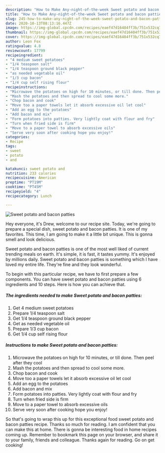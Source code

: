 ```yaml
---
description: "How to Make Any-night-of-the-week Sweet potato and bacon patties"
title: "How to Make Any-night-of-the-week Sweet potato and bacon patties"
slug: 245-how-to-make-any-night-of-the-week-sweet-potato-and-bacon-patties
date: 2020-10-13T08:13:16.447Z
image: https://img-global.cpcdn.com/recipes/eaef47d16404ff3b/751x532cq70/sweet-potato-and-bacon-patties-recipe-main-photo.jpg
thumbnail: https://img-global.cpcdn.com/recipes/eaef47d16404ff3b/751x532cq70/sweet-potato-and-bacon-patties-recipe-main-photo.jpg
cover: https://img-global.cpcdn.com/recipes/eaef47d16404ff3b/751x532cq70/sweet-potato-and-bacon-patties-recipe-main-photo.jpg
author: Leon Fox
ratingvalue: 4.8
reviewcount: 17799
recipeingredient:
- "4 medium sweet potatoes"
- "1/4 teaspoon salt"
- "1/4 teaspoon ground black pepper"
- "as needed vegetable oil"
- "1/3 cup bacon"
- "1/4 cup self rising flour"
recipeinstructions:
- "Microwave the potatoes on high for 10 minutes, or till done. Then peel after they cool"
- "Mash the potatoes and then spread to cool some more."
- "Chop bacon and cook"
- "Move too a paper towels let it absorb excessive oil let cool"
- "Add an egg to the potatoes"
- "Add bacon and mix"
- "Form potatoes into patties. Very lightly coat with flour and fry"
- "Turn when fried side is firm"
- "Move to a paper towel to absorb excessive oils"
- "Serve very soon after cooking hope you enjoy!"
categories:
- Recipe
tags:
- sweet
- potato
- and

katakunci: sweet potato and 
nutrition: 233 calories
recipecuisine: American
preptime: "PT19M"
cooktime: "PT45M"
recipeyield: "4"
recipecategory: Lunch

---
```



![Sweet potato and bacon patties](https://img-global.cpcdn.com/recipes/eaef47d16404ff3b/751x532cq70/sweet-potato-and-bacon-patties-recipe-main-photo.jpg)

Hey everyone, it's Drew, welcome to our recipe site. Today, we're going to prepare a special dish, sweet potato and bacon patties. It is one of my favorites. This time, I am going to make it a little bit unique. This is gonna smell and look delicious.

Sweet potato and bacon patties is one of the most well liked of current trending meals on earth. It's simple, it is fast, it tastes yummy. It's enjoyed by millions daily. Sweet potato and bacon patties is something which I have loved my entire life. They're fine and they look wonderful.




To begin with this particular recipe, we have to first prepare a few components. You can have sweet potato and bacon patties using 6 ingredients and 10 steps. Here is how you can achieve that.

<!--inarticleads1-->

##### The ingredients needed to make Sweet potato and bacon patties:

1. Get 4 medium sweet potatoes
1. Prepare 1/4 teaspoon salt
1. Get 1/4 teaspoon ground black pepper
1. Get as needed vegetable oil
1. Prepare 1/3 cup bacon
1. Get 1/4 cup self rising flour




<!--inarticleads2-->

##### Instructions to make Sweet potato and bacon patties:

1. Microwave the potatoes on high for 10 minutes, or till done. Then peel after they cool
1. Mash the potatoes and then spread to cool some more.
1. Chop bacon and cook
1. Move too a paper towels let it absorb excessive oil let cool
1. Add an egg to the potatoes
1. Add bacon and mix
1. Form potatoes into patties. Very lightly coat with flour and fry
1. Turn when fried side is firm
1. Move to a paper towel to absorb excessive oils
1. Serve very soon after cooking hope you enjoy!




So that's going to wrap this up for this exceptional food sweet potato and bacon patties recipe. Thanks so much for reading. I am confident that you can make this at home. There is gonna be interesting food in home recipes coming up. Remember to bookmark this page on your browser, and share it to your family, friends and colleague. Thanks again for reading. Go on get cooking!
